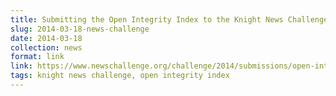 ```yaml
---
title: Submitting the Open Integrity Index to the Knight News Challenge
slug: 2014-03-18-news-challenge
date: 2014-03-18
collection: news
format: link
link: https://www.newschallenge.org/challenge/2014/submissions/open-integrity-index-helping-everyone-choose-secure-and-private-tools
tags: knight news challenge, open integrity index
---
```




